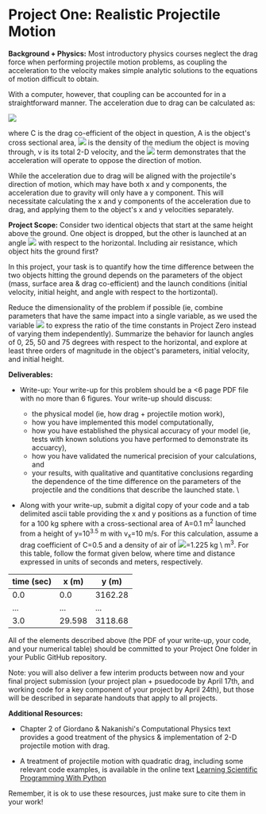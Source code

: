 Project One: Realistic Projectile Motion
=====================

**Background + Physics:** Most introductory physics courses neglect the drag force when performing projectile motion problems, as coupling the acceleration to the velocity makes simple analytic solutions to the equations of motion difficult to obtain.  

With a computer, however, that coupling can be accounted for in a  straightforward manner. The acceleration due to drag can be calculated as:

<img src="https://render.githubusercontent.com/render/math?math=\vec{a_{drag}} = - \frac{C A \rho v^2}{2 m} \hat{v}">

where C is the drag co-efficient of the object in question, A is the object's cross sectional area, <img src="https://render.githubusercontent.com/render/math?math=\rho"> is the density of the medium the object is moving through, v is its total 2-D velocity, and the <img src="https://render.githubusercontent.com/render/math?math=\hat{v}"> term demonstrates that the acceleration will operate to oppose the direction of motion. 

While the acceleration due to drag will be aligned with the projectile's direction of motion, which may have both x and y components, the acceleration due to gravity will only have a y component.  This will necessitate calculating the x and y components of the acceleration due to drag, and applying them to the object's x and y velocities separately. 




**Project Scope:** Consider two identical objects that start at the same height above the ground.  One object is dropped, but the other is launched at an angle <img src="https://render.githubusercontent.com/render/math?math=\theta"> with respect to the horizontal.  Including air resistance, which object hits the ground first?  

In this project, your task is to quantify how the time difference between the two objects hitting the ground depends on the parameters of the object (mass, surface area & drag co-efficient) and the launch conditions (initial velocity, initial height, and angle with respect to the hortizontal). 

Reduce the dimensionality of the problem if possible (ie, combine parameters that have the same impact into a single variable, as we used the variable <img src="https://render.githubusercontent.com/render/math?math=\gamma"> to express the ratio of the time constants in Project Zero instead of varying them independently).  Summarize the behavior for launch angles of 0, 25, 50 and 75 degrees with respect to the horizontal, and explore at least three orders of magnitude in the object's parameters, initial velocity, and initial height.  


**Deliverables:**

* Write-up: Your write-up for this problem should be a <6 page PDF file with no more than 6 figures.  Your write-up should discuss:
    * the physical model (ie, how drag + projectile motion work), 
    * how you have implemented this model computationally, 
    * how you have established the physical accuracy of your model (ie, tests with known solutions you have performed to demonstrate its accuarcy),  
    * how you have validated the numerical precision of your calculations, and
    * your results, with qualitative and quantitative conclusions regarding the dependence of the time difference on the parameters of the projectile and the conditions that describe the launched state. \\ 

* Along with your write-up, submit a digital copy of your code and a tab delimited ascii table providing the x and y positions as a function of time for a 100 kg sphere with a cross-sectional area of A=0.1 m<sup>2</sup> launched from a height of y=10<sup>3.5</sup> m with v<sub>x</sub>=10 m/s.  For this calculation, assume a drag coefficient of C=0.5 and a density of air of <img src="https://render.githubusercontent.com/render/math?math=\rho">=1.225 kg \ m<sup>3</sup>. For this table, follow the format given below, where time and distance expressed in units of seconds and meters, respectively. 

| time (sec) | x (m) |   y (m) | 
| ---------- | ----- | ------- |
|    0.0     |  0.0  | 3162.28 |
|    ...     |  ...  |   ...   |
|    3.0     | 29.598| 3118.68 | 

All of the elements described above (the PDF of your write-up, your code, and your numerical table) should be committed to your Project One folder in your Public GitHub repository.  

Note: you will also deliver a few interim products between now and your final project submission (your project plan + psuedocode by April 17th, and working code for a key component of your project by April 24th), but those will be described in separate handouts that apply to all projects.


**Additional Resources:** 

* Chapter 2 of Giordano & Nakanishi's Computational Physics text provides a good treatment of the physics & implementation of 2-D projectile motion with drag.

* A treatment of projectile motion with quadratic drag, including some relevant code examples, is available in the online text  [Learning Scientific Programming With Python](https://scipython.com/book2/chapter-8-scipy/examples/a-projectile-with-air-resistance/)

Remember, it is ok to use these resources, just make sure to cite them in your work!
